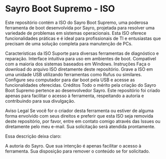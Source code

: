 # Sayro Boot Supremo - ISO
Este repositório contém a ISO do Sayro Boot Supremo, uma poderosa ferramenta de boot desenvolvida por Sayro, projetada para resolver uma variedade de problemas em sistemas operacionais. Esta ISO oferece funcionalidades práticas e é ideal para profissionais de TI e entusiastas que precisam de uma solução completa para manutenção de PCs.

Características da ISO
Suporte para diversas ferramentas de diagnóstico e reparação.
Interface intuitiva para uso em ambientes de boot.
Compatível com a maioria dos sistemas baseados em Windows.
Instruções
Faça o download do arquivo ISO diretamente deste repositório.
Grave a ISO em uma unidade USB utilizando ferramentas como Rufus ou similares.
Configure seu computador para dar boot pela USB e acesse as funcionalidades oferecidas.
Créditos
Todo o mérito pela criação do Sayro Boot Supremo pertence ao desenvolvedor Sayro. Este repositório foi criado apenas para facilitar o acesso à ferramenta, respeitando a autoria e contribuindo para sua divulgação.

Aviso Legal
Se você for o criador desta ferramenta ou estiver de alguma forma envolvido com seus direitos e preferir que esta ISO seja removida deste repositório, por favor, entre em contato comigo através das Issues ou diretamente pelo meu e-mail. Sua solicitação será atendida prontamente.

Essa descrição deixa claro:

A autoria do Sayro.
Que sua intenção é apenas facilitar o acesso à ferramenta.
Sua disposição para remover o conteúdo se for solicitado.
